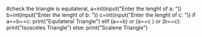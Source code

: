 #check the triangle is equilateral,
a=int(input("Enter the lenght of a: "))
b=int(input("Enter the lenght of b: "))
c=int(input("Enter the lenght of c: "))
if a==b==c:
    print("Equilateral Triangle")
elif (a==b) or (a==c ) or (b==c):
    print("Isosceles Triangle")
else:
    print("Scalene Triangle")
